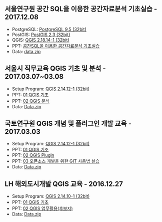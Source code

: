 ## 서울연구원 공간 SQL을 이용한 공간자료분석 기초실습 - 2017.12.08
* PostgreSQL: <a href="https://www.enterprisedb.com/thank-you-downloading-postgresq">PostgreSQL 9.5 (32bit)</a>
* PostGIS: <a href="http://qgis.org/downloads/QGIS-OSGeo4W-2.14.12-1-Setup-x86.exe">PostGIS 2.3 (32bit)</a>
* QGIS: <a href="http://qgis.org/downloads/QGIS-OSGeo4W-2.18.14-1-Setup-x86.exe">QGIS 2.18.14-1 (32bit)</a>
* PPT: <a href="https://github.com/Gaia3D/workshop/raw/master/20170307_%EC%84%9C%EC%9A%B8%EC%8B%9C_QGIS%EC%A7%81%EB%AC%B4%EA%B5%90%EC%9C%A1/01_QGIS%20%EA%B8%B0%EC%B4%88_20170307.pptx">공간SQL을 이용한 공간자료분석 기초실습</a>
* Data: <a href="https://github.com/Gaia3D/workshop/raw/master/20170307_%EC%84%9C%EC%9A%B8%EC%8B%9C_QGIS%EC%A7%81%EB%AC%B4%EA%B5%90%EC%9C%A1/data.zip">data.zip</a>


## 서울시 직무교육 QGIS 기초 및 분석 - 2017.03.07~03.08
* Setup Program: <a href="http://qgis.org/downloads/QGIS-OSGeo4W-2.14.12-1-Setup-x86.exe">QGIS 2.14.12-1 (32bit)</a>
* PPT: <a href="https://github.com/Gaia3D/workshop/raw/master/20170307_%EC%84%9C%EC%9A%B8%EC%8B%9C_QGIS%EC%A7%81%EB%AC%B4%EA%B5%90%EC%9C%A1/01_QGIS%20%EA%B8%B0%EC%B4%88_20170307.pptx">01 QGIS 기초</a>
* PPT: <a href="https://github.com/Gaia3D/workshop/raw/master/20170307_%EC%84%9C%EC%9A%B8%EC%8B%9C_QGIS%EC%A7%81%EB%AC%B4%EA%B5%90%EC%9C%A1/02_QGIS%20%EB%B6%84%EC%84%9D_20170308.pptx">02 QGIS 분석</a>
* Data: <a href="https://github.com/Gaia3D/workshop/raw/master/20170307_%EC%84%9C%EC%9A%B8%EC%8B%9C_QGIS%EC%A7%81%EB%AC%B4%EA%B5%90%EC%9C%A1/Data.zip">Data.zip</a>


## 국토연구원 QGIS 개념 및 플러그인 개발 교육 - 2017.03.03
* Setup Program: <a href="http://qgis.org/downloads/QGIS-OSGeo4W-2.14.12-1-Setup-x86.exe">QGIS 2.14.12-1 (32bit)</a>
* PPT: <a href="https://github.com/Gaia3D/workshop/raw/master/20170303_%EA%B5%AD%ED%86%A0%EC%97%B0_QGIS%EC%99%80%ED%94%8C%EB%9F%AC%EA%B7%B8%EC%9D%B8/01_QGIS%20%EA%B8%B0%EC%B4%88_20170303.pptx">01 QGIS 기초</a>
* PPT: <a href="https://github.com/Gaia3D/workshop/raw/master/20170303_%EA%B5%AD%ED%86%A0%EC%97%B0_QGIS%EC%99%80%ED%94%8C%EB%9F%AC%EA%B7%B8%EC%9D%B8/02_QGIS_Plugin.pptx">02 QGIS Plugin</a>
* PPT: <a href="https://github.com/Gaia3D/workshop/raw/master/20170303_%EA%B5%AD%ED%86%A0%EC%97%B0_QGIS%EC%99%80%ED%94%8C%EB%9F%AC%EA%B7%B8%EC%9D%B8/03_%EC%98%A4%ED%94%88%EC%86%8C%EC%8A%A4%20%EA%B0%9C%EB%B0%9C%EC%9D%84%20%EC%9C%84%ED%95%9C%20GIT%20%EC%82%AC%EC%9A%A9%EB%B2%95%20%EC%8B%A4%EC%8A%B5.pptx">03 오픈소스 개발을 위한 GIT 사용법 실습</a>
* Data: <a href="https://github.com/Gaia3D/workshop/raw/master/20170303_%EA%B5%AD%ED%86%A0%EC%97%B0_QGIS%EC%99%80%ED%94%8C%EB%9F%AC%EA%B7%B8%EC%9D%B8/Data.zip">Data.zip</a>


## LH 해외도시개발 QGIS 교육 - 2016.12.27
* Setup Program: <a href="http://qgis.org/downloads/QGIS-OSGeo4W-2.14.10-1-Setup-x86.exe">QGIS 2.14.10-1 (32bit)</a>
* PPT: <a href="https://github.com/Gaia3D/workshop/raw/master/20161227_LH_%ED%95%B4%EC%99%B8%EB%8F%84%EC%8B%9C%EA%B0%9C%EB%B0%9C/01_QGIS%20%EA%B8%B0%EC%B4%88_20161227.pptx">01 QGIS 기초</a>
* PPT: <a href="https://github.com/Gaia3D/workshop/raw/master/20161227_LH_%ED%95%B4%EC%99%B8%EB%8F%84%EC%8B%9C%EA%B0%9C%EB%B0%9C/02_QGIS%20%EC%97%85%EB%AC%B4%ED%99%9C%EC%9A%A9(%ED%9B%84%EB%B3%B4%EC%A7%80).pptx">02 QGIS 업무활용(후보지)</a>
* Data: <a href="https://github.com/Gaia3D/workshop/raw/master/20161227_LH_%ED%95%B4%EC%99%B8%EB%8F%84%EC%8B%9C%EA%B0%9C%EB%B0%9C/Data.zip">Data.zip</a>
